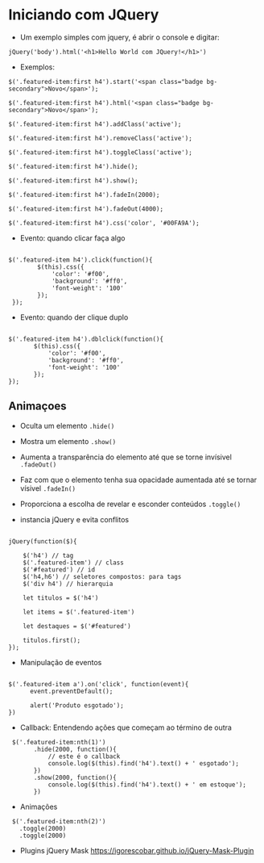 # Iniciando com JQuery
- Um exemplo simples com jquery, é abrir o console e digitar:


`jQuery('body').html('<h1>Hello World com JQuery!</h1>')`

- Exemplos:


`$('.featured-item:first h4').start('<span class="badge bg-secondary">Novo</span>');`


`$('.featured-item:first h4').html('<span class="badge bg-secondary">Novo</span>');`


`$('.featured-item:first h4').addClass('active');`


`$('.featured-item:first h4').removeClass('active');`


`$('.featured-item:first h4').toggleClass('active');`


`$('.featured-item:first h4').hide();`


`$('.featured-item:first h4').show();`


`$('.featured-item:first h4').fadeIn(2000);`


`$('.featured-item:first h4').fadeOut(4000);`



`$('.featured-item:first h4').css('color', '#00FA9A');`

- Evento: quando clicar faça algo

```

$('.featured-item h4').click(function(){
        $(this).css({
            'color': '#f00',
            'background': '#ff0',
            'font-weight': '100'
        });
 });

```

- Evento: quando der clique duplo

 ```

 $('.featured-item h4').dblclick(function(){
        $(this).css({
            'color': '#f00',
            'background': '#ff0',
            'font-weight': '100'
        });
 });

 ```

## Animaçoes
- Oculta um elemento 
  `.hide()`

- Mostra um elemento
  `.show()`

- Aumenta a transparência do elemento até que se torne invísivel 
  `.fadeOut()`

- Faz com que o elemento tenha sua opacidade aumentada até se tornar vísivel
  `.fadeIn()`

- Proporciona a escolha de revelar e esconder conteúdos
  `.toggle()`

- instancia jQuery e evita conflitos

```

jQuery(function($){

    $('h4') // tag
    $('.featured-item') // class
    $('#featured') // id
    $('h4,h6') // seletores compostos: para tags
    $('div h4') // hierarquia

    let titulos = $('h4')
    
    let items = $('.featured-item')
    
    let destaques = $('#featured')

    titulos.first();
});

```

- Manipulação de eventos

```

$('.featured-item a').on('click', function(event){
      event.preventDefault();

      alert('Produto esgotado');
})

 ```

- Callback: Entendendo ações que começam ao término de outra

 ```
  $('.featured-item:nth(1)')
        .hide(2000, function(){
            // este é o callback
            console.log($(this).find('h4').text() + ' esgotado');
        })
        .show(2000, function(){
            console.log($(this).find('h4').text() + ' em estoque');
        })
 ```

- Animações

 ```
  $('.featured-item:nth(2)')
    .toggle(2000)
    .toggle(2000)

 ```

- Plugins
jQuery Mask https://igorescobar.github.io/jQuery-Mask-Plugin